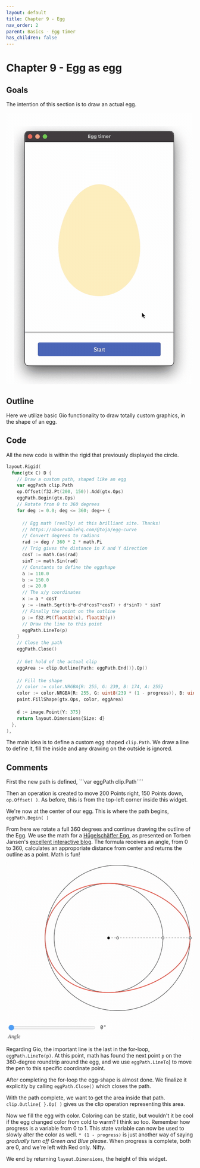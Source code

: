 ```yaml
---
layout: default
title: Chapter 9 - Egg
nav_order: 2
parent: Basics - Egg timer
has_children: false
---
```


# Chapter 9 - Egg as egg

## Goals
The intention of this section is to draw an actual egg.

![An actual egg](09_egg_as_egg.gif)

## Outline

Here we utilize basic Gio functionality to draw totally custom graphics, in the shape of an egg.

## Code
All the new code is within the rigid that previously displayed the circle. 

```go
layout.Rigid(
  func(gtx C) D {
    // Draw a custom path, shaped like an egg
    var eggPath clip.Path
    op.Offset(f32.Pt(200, 150)).Add(gtx.Ops)
    eggPath.Begin(gtx.Ops)
    // Rotate from 0 to 360 degrees
    for deg := 0.0; deg <= 360; deg++ {

      // Egg math (really) at this brilliant site. Thanks!
      // https://observablehq.com/@toja/egg-curve
      // Convert degrees to radians
      rad := deg / 360 * 2 * math.Pi
      // Trig gives the distance in X and Y direction
      cosT := math.Cos(rad)
      sinT := math.Sin(rad)
      // Constants to define the eggshape
      a := 110.0
      b := 150.0
      d := 20.0
      // The x/y coordinates
      x := a * cosT
      y := -(math.Sqrt(b*b-d*d*cosT*cosT) + d*sinT) * sinT
      // Finally the point on the outline
      p := f32.Pt(float32(x), float32(y))
      // Draw the line to this point
      eggPath.LineTo(p)
    }
    // Close the path
    eggPath.Close()

    // Get hold of the actual clip
    eggArea := clip.Outline{Path: eggPath.End()}.Op()

    // Fill the shape
    // color := color.NRGBA{R: 255, G: 239, B: 174, A: 255}
    color := color.NRGBA{R: 255, G: uint8(239 * (1 - progress)), B: uint8(174 * (1 - progress)), A: 255}
    paint.FillShape(gtx.Ops, color, eggArea)

    d := image.Point{Y: 375}
    return layout.Dimensions{Size: d}
  },
),

```

The main idea is to define a custom egg shaped ```clip.Path```. We draw a line to define it, fill the inside and any drawing on the outside is ignored. 

## Comments

First the new path is defined, ```var eggPath clip.Path````

Then an operation is created to move 200 Points right, 150 Points down, ```op.Offset( )```. As before, this is from the top-left corner inside this widget.

We're now at the center of our egg. This is where the path begins, ```eggPath.Begin( )```

From here we rotate a full 360 degrees and continue drawing the outline of the Egg. We use the math for a [Hügelschäffer Egg](https://mathcurve.com/courbes2d.gb/oeuf/oeuf.shtml), as presented on Torben Jansen's [excellent interactive blog](https://observablehq.com/@toja/egg-curve). The formula receives an angle, from 0 to 360, calculates an approporiate distance from center and returns the outline as a point. Math is fun!

![Hügelschäffer egg](09_torben_jansen.gif)


Regarding Gio, the important line is the last in the for-loop, ```eggPath.LineTo(p)```. At this point, math has found the next point ```p``` on the 360-degree roundtrip around the egg, and we use ```eggPath.LineTo```) to move the pen to this specific coordinate point.

After completing the for-loop the egg-shape is almost done. We finalize it explicitly by calling ```eggPath.Close()``` which closes the path.

With the path complete, we want to get the area inside that path. ```clip.Outline{ }.Op( )``` gives us the clip operation representing this area.

Now we fill the egg with color. Coloring can be static, but wouldn't it be cool if the egg changed color from cold to warm? I think so too. Remember how progress is a variable from 0 to 1. This state variable can now be used to slowly alter the color as well. ``` * (1 - progress) ``` is just another way of saying *gradually turn off Green and Blue please*. When progress is complete, both are 0, and we're left with Red only. Nifty. 

We end by returning ```layout.Dimensions```, the height of this widget.
